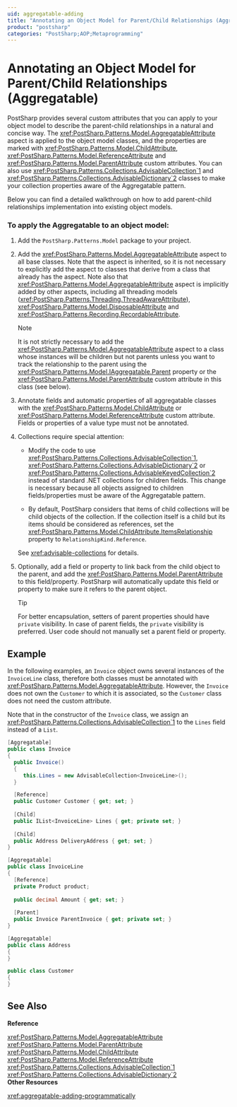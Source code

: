 ```yaml
---
uid: aggregatable-adding
title: "Annotating an Object Model for Parent/Child Relationships (Aggregatable)"
product: "postsharp"
categories: "PostSharp;AOP;Metaprogramming"
---
```

# Annotating an Object Model for Parent/Child Relationships (Aggregatable)

PostSharp provides several custom attributes that you can apply to your object model to describe the parent-child relationships in a natural and concise way. The <xref:PostSharp.Patterns.Model.AggregatableAttribute> aspect is applied to the object model classes, and the properties are marked with <xref:PostSharp.Patterns.Model.ChildAttribute>, <xref:PostSharp.Patterns.Model.ReferenceAttribute> and <xref:PostSharp.Patterns.Model.ParentAttribute> custom attributes. You can also use <xref:PostSharp.Patterns.Collections.AdvisableCollection`1> and <xref:PostSharp.Patterns.Collections.AdvisableDictionary`2> classes to make your collection properties aware of the Aggregatable pattern. 

Below you can find a detailed walkthrough on how to add parent-child relationships implementation into existing object models.


### To apply the Aggregatable to an object model:

1. Add the `PostSharp.Patterns.Model` package to your project. 


2. Add the <xref:PostSharp.Patterns.Model.AggregatableAttribute> aspect to all base classes. Note that the aspect is inherited, so it is not necessary to explicitly add the aspect to classes that derive from a class that already has the aspect. Note also that <xref:PostSharp.Patterns.Model.AggregatableAttribute> aspect is implicitly added by other aspects, including all threading models (<xref:PostSharp.Patterns.Threading.ThreadAwareAttribute>), <xref:PostSharp.Patterns.Model.DisposableAttribute> and <xref:PostSharp.Patterns.Recording.RecordableAttribute>. 

    > [!NOTE]
    > It is not strictly necessary to add the <xref:PostSharp.Patterns.Model.AggregatableAttribute> aspect to a class whose instances will be children but not parents unless you want to track the relationship to the parent using the <xref:PostSharp.Patterns.Model.IAggregatable.Parent> property or the <xref:PostSharp.Patterns.Model.ParentAttribute> custom attribute in this class (see below). 


3. Annotate fields and automatic properties of all aggregatable classes with the <xref:PostSharp.Patterns.Model.ChildAttribute> or <xref:PostSharp.Patterns.Model.ReferenceAttribute> custom attribute. Fields or properties of a value type must not be annotated. 


4. Collections require special attention:

    * Modify the code to use <xref:PostSharp.Patterns.Collections.AdvisableCollection`1>, <xref:PostSharp.Patterns.Collections.AdvisableDictionary`2> or <xref:PostSharp.Patterns.Collections.AdvisableKeyedCollection`2> instead of standard .NET collections for children fields. This change is necessary because all objects assigned to children fields/properties must be aware of the Aggregatable pattern. 

    * By default, PostSharp considers that items of child collections will be child objects of the collection. If the collection itself is a child but its items should be considered as references, set the <xref:PostSharp.Patterns.Model.ChildAttribute.ItemsRelationship> property to `RelationshipKind.Reference`. 

    See <xref:advisable-collections> for details. 


5. Optionally, add a field or property to link back from the child object to the parent, and add the <xref:PostSharp.Patterns.Model.ParentAttribute> to this field/property. PostSharp will automatically update this field or property to make sure it refers to the parent object. 

    > [!TIP]
    > For better encapsulation, setters of parent properties should have `private` visibility. In case of parent fields, the `private` visibility is preferred. User code should not manually set a parent field or property. 



## Example

In the following examples, an `Invoice` object owns several instances of the `InvoiceLine` class, therefore both classes must be annotated with <xref:PostSharp.Patterns.Model.AggregatableAttribute>. However, the `Invoice` does not own the `Customer` to which it is associated, so the `Customer` class does not need the custom attribute. 

Note that in the constructor of the `Invoice` class, we assign an <xref:PostSharp.Patterns.Collections.AdvisableCollection`1> to the `Lines` field instead of a `List`. 

```csharp
[Aggregatable]
public class Invoice
{
  public Invoice()
  {
     this.Lines = new AdvisableCollection<InvoiceLine>();
  }

  [Reference]
  public Customer Customer { get; set; }
  
  [Child]
  public IList<InvoiceLine> Lines { get; private set; }
  
  [Child]
  public Address DeliveryAddress { get; set; }
}                

[Aggregatable]
public class InvoiceLine
{
  [Reference]
  private Product product;
  
  public decimal Amount { get; set; }
  
  [Parent]
  public Invoice ParentInvoice { get; private set; }
}     

[Aggregatable]
public class Address
{
}

public class Customer
{
}
```

## See Also

**Reference**

<xref:PostSharp.Patterns.Model.AggregatableAttribute>
<br><xref:PostSharp.Patterns.Model.ParentAttribute>
<br><xref:PostSharp.Patterns.Model.ChildAttribute>
<br><xref:PostSharp.Patterns.Model.ReferenceAttribute>
<br><xref:PostSharp.Patterns.Collections.AdvisableCollection`1>
<br><xref:PostSharp.Patterns.Collections.AdvisableDictionary`2>
<br>**Other Resources**

<xref:aggregatable-adding-programmatically>
<br>